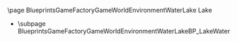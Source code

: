 \page BlueprintsGameFactoryGameWorldEnvironmentWaterLake Lake
- \subpage BlueprintsGameFactoryGameWorldEnvironmentWaterLakeBP_LakeWater

